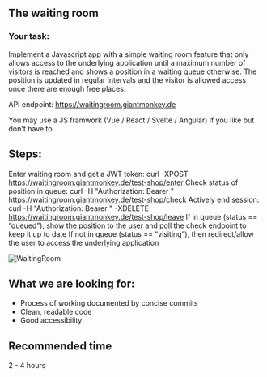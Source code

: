 ## The waiting room

### Your task:
Implement a Javascript app with a simple waiting room feature that only allows access to the underlying application until a maximum number of visitors is reached and shows a position in a waiting queue otherwise. 
The position is updated in regular intervals and the visitor is allowed access once there are enough free places.

API endpoint: https://waitingroom.giantmonkey.de

You may use a JS framwork (Vue / React / Svelte / Angular) if you like but don't have to.

## Steps:
Enter waiting room and get a JWT token: curl -XPOST https://waitingroom.giantmonkey.de/test-shop/enter
Check status of position in queue: curl -H "Authorization: Bearer <jwt>" https://waitingroom.giantmonkey.de/test-shop/check
Actively end session: curl -H "Authorization: Bearer <jwt>" -XDELETE https://waitingroom.giantmonkey.de/test-shop/leave
If in queue (status == “queued”), show the position to the user and poll the check endpoint to keep it up to date
If not in queue (status == “visiting”), then redirect/allow the user to access the underlying application

![WaitingRoom](https://user-images.githubusercontent.com/71108/152809732-2b2e398f-f32b-44ac-821a-879efa551497.png)

## What we are looking for:
* Process of working documented by concise commits
* Clean, readable code
* Good accessibility
  
## Recommended time
2 - 4 hours

